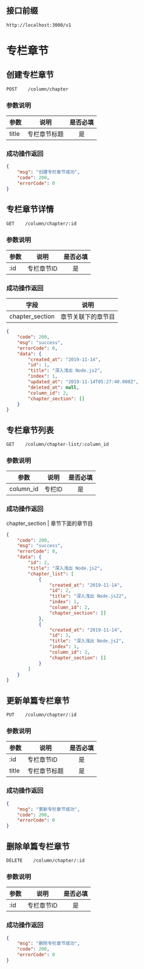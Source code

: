 ## 接口前缀
```shell
http://localhost:3000/v1
```

# 专栏章节

## 创建专栏章节
```
POST    /column/chapter
```

### 参数说明
参数 | 说明 | 是否必填
---|---|:---:
title | 专栏章节标题 | 是

### 成功操作返回
```json
{
    "msg": "创建专栏章节成功",
    "code": 200,
    "errorCode": 0
}
```

## 专栏章节详情
```
GET    /column/chapter/:id
```

### 参数说明
参数 | 说明 | 是否必填
---|---|:---:
:id | 专栏章节ID | 是


### 成功操作返回
字段 | 说明
---|---
chapter_section | 章节关联下的章节目
```json
{
    "code": 200,
    "msg": "success",
    "errorCode": 0,
    "data": {
        "created_at": "2019-11-14",
        "id": 1,
        "title": "深入浅出 Node.js2",
        "index": 1,
        "updated_at": "2019-11-14T05:27:40.000Z",
        "deleted_at": null,
        "column_id": 2,
        "chapter_section": []
    }
}
```

## 专栏章节列表
```
GET    /column/chapter-list/:column_id
```

### 参数说明
参数 | 说明 | 是否必填
---|---|:---:
column_id | 专栏ID | 是

### 成功操作返回
chapter_section | 章节下面的章节目
```json
{
    "code": 200,
    "msg": "success",
    "errorCode": 0,
    "data": {
        "id": 2,
        "title": "深入浅出 Node.js2",
        "chapter_list": [
            {
                "created_at": "2019-11-14",
                "id": 2,
                "title": "深入浅出 Node.js22",
                "index": 1,
                "column_id": 2,
                "chapter_section": []
            },
            {
                "created_at": "2019-11-14",
                "id": 1,
                "title": "深入浅出 Node.js2",
                "index": 1,
                "column_id": 2,
                "chapter_section": []
            }
        ]
    }
}
```

## 更新单篇专栏章节
```
PUT    /column/chapter/:id
```

### 参数说明
参数 | 说明 | 是否必填
---|---|:---:
:id | 专栏章节ID | 是
title | 专栏章节标题 | 是

### 成功操作返回

```json
{
    "msg": "更新专栏章节成功",
    "code": 200,
    "errorCode": 0
}
```

## 删除单篇专栏章节
```
DELETE    /column/chapter/:id
```

### 参数说明
参数 | 说明 | 是否必填
---|---|:---:
:id | 专栏章节ID | 是

### 成功操作返回

```json
{
    "msg": "删除专栏章节成功",
    "code": 200,
    "errorCode": 0
}
```
